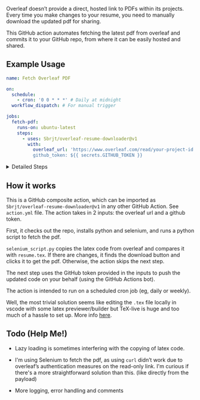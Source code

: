Overleaf doesn’t provide a direct, hosted link to PDFs within its projects. Every time you make changes to your resume, you need to manually download the updated pdf for sharing.

This GitHub action automates fetching the latest pdf from overleaf and commits it to your GitHub repo, from where it can be easily hosted and shared.

## Example Usage

```yaml
name: Fetch Overleaf PDF

on:
  schedule:
    - cron: '0 0 * * *' # Daily at midnight
  workflow_dispatch: # For manual trigger

jobs:
  fetch-pdf:
    runs-on: ubuntu-latest
    steps:
      - uses: Sbrjt/overleaf-resume-downloader@v1
        with:
          overleaf_url: 'https://www.overleaf.com/read/your-project-id # Replace with your overleaf-url
          github_token: ${{ secrets.GITHUB_TOKEN }}
```

<details>
<summary>
Detailed Steps
</summary>

1. Create a repo for hosting the resume. Fork [this](https://github.com/Sbrjt/resume) repo to skip steps 4, 5 and 6.

1. Go to your overleaf project and grab the read-only link. (Click on Share, turn on link sharing and copy the view-only link).

1. Create a GitHub Actions workflow file with above code block (at .github/workflows/update-resume.yml). Replace with your `overleaf_url`.

1. Allow Read and Write permissions for GitHub Actions. (Settings > Actions > General > Workflow permissions > Read and write permissions).

1. Enable Github pages for hosting. (Settings > Pages > Select branch > main > Save).

1. Run the action manually once. (Actions > Fetch overleaf resume > Run workflow)

1. Find your hosted resume at `https://<usrname>.github.io/resume/<your-pdf-name>.pdf`. This will sync automatically with your overleaf pdf.

1. (Optional) Use [Zapier](https://youtu.be/d5g-pIeoUL4) to sync with google drive. [Eg](https://zapier.com/shared/97c52bfb5e6295840a45c82f90d4e6e7bcd23037).

Note: After the action finishes, the Github Pages deployment will start and this may take a while. Do a hard refresh if the pdf gets cached.

</details>

## How it works

This is a GitHub composite action, which can be imported as `Sbrjt/overleaf-resume-downloader@v1` in any other GitHub Action. See `action.yml` file. The action takes in 2 inputs: the overleaf url and a github token.

First, it checks out the repo, installs python and selenium, and runs a python script to fetch the pdf.

`selenium_script.py` copies the latex code from overleaf and compares it with `resume.tex`. If there are changes, it finds the download button and clicks it to get the pdf. Otherwise, the action skips the next step.

The next step uses the GitHub token provided in the inputs to push the updated code on your behalf (using the GitHub Actions bot).

The action is intended to run on a scheduled cron job (eg, daily or weekly).

Well, the most trivial solution seems like editing the `.tex` file locally in vscode with some latex previewer/builder but TeX-live is huge and too much of a hassle to set up. More info [here](https://mark-wang.com/blog/2022/latex/).

## Todo (Help Me!)

- Lazy loading is sometimes interfering with the copying of latex code.

- I'm using Selenium to fetch the pdf, as using `curl` didn’t work due to overleaf’s authentication measures on the read-only link. I'm curious if there's a more straightforward solution than this. (like directly from the payload)

- More logging, error handling and comments
